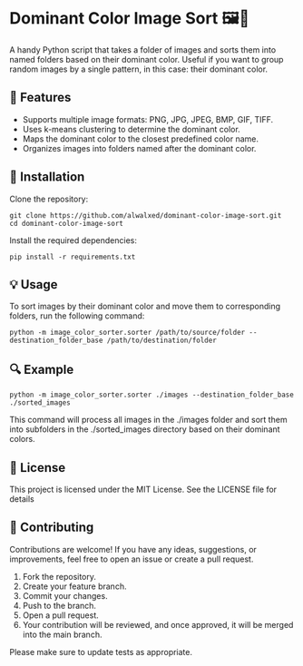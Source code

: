 # Dominant Color Image Sort 🖼️🎨

A handy Python script that takes a folder of images and sorts them into named folders based on their dominant color. Useful if you want to group random images by a single pattern, in this case: their dominant color.


## 🌟 Features

- Supports multiple image formats: PNG, JPG, JPEG, BMP, GIF, TIFF.
- Uses k-means clustering to determine the dominant color.
- Maps the dominant color to the closest predefined color name.
- Organizes images into folders named after the dominant color.


## 🚀 Installation

Clone the repository:
```
git clone https://github.com/alwalxed/dominant-color-image-sort.git
cd dominant-color-image-sort
```

Install the required dependencies:
```
pip install -r requirements.txt
```


## 💡 Usage

To sort images by their dominant color and move them to corresponding folders, run the following command:

```
python -m image_color_sorter.sorter /path/to/source/folder --destination_folder_base /path/to/destination/folder
```


## 🔍 Example

```
python -m image_color_sorter.sorter ./images --destination_folder_base ./sorted_images
```

This command will process all images in the ./images folder and sort them into subfolders in the ./sorted_images directory based on their dominant colors.


## 📝 License

This project is licensed under the MIT License. See the LICENSE file for details


## 🤝 Contributing

Contributions are welcome! If you have any ideas, suggestions, or improvements, feel free to open an issue or create a pull request.

1. Fork the repository.
2. Create your feature branch.
3. Commit your changes.
4. Push to the branch.
5. Open a pull request.
6. Your contribution will be reviewed, and once approved, it will be merged into the main branch.

Please make sure to update tests as appropriate.
